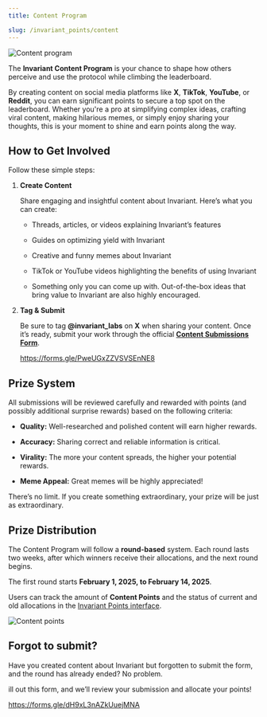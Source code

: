 ```yaml
---
title: Content Program

slug: /invariant_points/content
---
```


![Content program](/img/docs/app/invariant_points/content_program.png)

The **Invariant Content Program** is your chance to shape how others perceive and use the protocol while climbing the leaderboard.

By creating content on social media platforms like **X**, **TikTok**, **YouTube**, or **Reddit**, you can earn significant points to secure a top spot on the leaderboard. Whether you're a pro at simplifying complex ideas, crafting viral content, making hilarious memes, or simply enjoy sharing your thoughts, this is your moment to shine and earn points along the way.

## How to Get Involved

Follow these simple steps:

1.  **Create Content**

    Share engaging and insightful content about Invariant. Here’s what you can create:

    - Threads, articles, or videos explaining Invariant’s features

    - Guides on optimizing yield with Invariant

    - Creative and funny memes about Invariant

    - TikTok or YouTube videos highlighting the benefits of using Invariant

    - Something only you can come up with. Out-of-the-box ideas that bring value to Invariant are also highly encouraged.

2.  **Tag & Submit**

    Be sure to tag **@invariant_labs** on **X** when sharing your content. Once it’s ready, submit your work through the official **[Content Submissions Form](https://forms.gle/PweUGxZZVSVSEnNE8)**.

    https://forms.gle/PweUGxZZVSVSEnNE8

## Prize System

All submissions will be reviewed carefully and rewarded with points (and possibly additional surprise rewards) based on the following criteria:

- **Quality:** Well-researched and polished content will earn higher rewards.

- **Accuracy:** Sharing correct and reliable information is critical.

- **Virality:** The more your content spreads, the higher your potential rewards.
- **Meme Appeal:** Great memes will be highly appreciated!

There’s no limit. If you create something extraordinary, your prize will be just as extraordinary.

## Prize Distribution

The Content Program will follow a **round-based** system. Each round lasts two weeks, after which winners receive their allocations, and the next round begins.

The first round starts **February 1, 2025, to February 14, 2025**.

Users can track the amount of **Content Points** and the status of current and old allocations in the [Invariant Points interface](https://eclipse.invariant.app/points).

![Content points](/img/docs/app/invariant_points/content_points.png)

## Forgot to submit?

Have you created content about Invariant but forgotten to submit the form, and the round has already ended? No problem.

ill out this form, and we’ll review your submission and allocate your points!

https://forms.gle/dH9xL3nAZkUuejMNA
